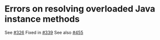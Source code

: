 
# Errors on resolving overloaded Java instance methods

See [#326](https://github.com/eclipse/golo-lang/issues/326)
Fixed in [#339](https://github.com/eclipse/golo-lang/pull/339)
See also [#455](https://github.com/eclipse/golo-lang/issues/455)
